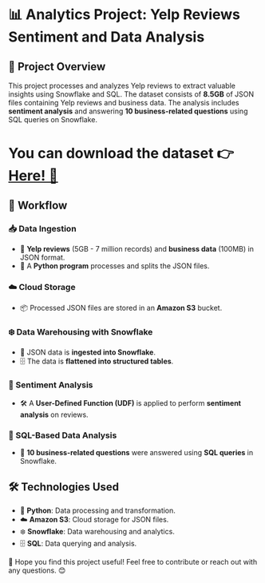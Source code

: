# 📊 Analytics Project: Yelp Reviews Sentiment and Data Analysis

## 🚀 Project Overview

This project processes and analyzes Yelp reviews to extract valuable insights using Snowflake and SQL. The dataset consists of **8.5GB** of JSON files containing Yelp reviews and business data. The analysis includes **sentiment analysis** and answering **10 business-related questions** using SQL queries on Snowflake.

# You can download the dataset 👉 [Here! 📂](https://business.yelp.com/data/resources/open-dataset/)

## 🔄 Workflow

### 📥 Data Ingestion
- 📂 **Yelp reviews** (5GB - 7 million records) and **business data** (100MB) in JSON format.
- 🐍 A **Python program** processes and splits the JSON files.

### ☁️ Cloud Storage
- 📦 Processed JSON files are stored in an **Amazon S3** bucket.

### ❄️ Data Warehousing with Snowflake
- 📡 JSON data is **ingested into Snowflake**.
- 🗄️ The data is **flattened into structured tables**.

### 🤖 Sentiment Analysis
- 🛠️ A **User-Defined Function (UDF)** is applied to perform **sentiment analysis** on reviews.

### 🧐 SQL-Based Data Analysis
- 🔎 **10 business-related questions** were answered using **SQL queries** in Snowflake.

## 🛠️ Technologies Used

- 🐍 **Python**: Data processing and transformation.
- ☁️ **Amazon S3**: Cloud storage for JSON files.
- ❄️ **Snowflake**: Data warehousing and analytics.
- 🗄️ **SQL**: Data querying and analysis.

🚀 Hope you find this project useful! Feel free to contribute or reach out with any questions. 😊

